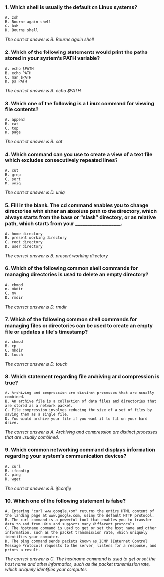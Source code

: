 ### 1. Which shell is usually the default on Linux systems?
    A. zsh
    B. Bourne again shell
    C. ksh
    D. Bourne shell

_The correct answer is B. Bourne again shell_
### 2. Which of the following statements would print the paths stored in your system’s PATH variable?
    A. echo $PATH
    B. echo PATH
    C. man $PATH
    D. ps PATH

_The correct answer is A. echo $PATH_
### 3. Which one of the following is a Linux command for viewing file contents?
    A. append
    B. cat
    C. top
    D. page

_The correct answer is B. cat_
### 4. Which command can you use to create a view of a text file which excludes consecutively repeated lines?
    A. cut
    B. grep
    C. sort
    D. uniq

_The correct answer is D. uniq_
### 5. Fill in the blank. The cd command enables you to change directories with either an absolute path to the directory, which always starts from the base or “slash” directory, or as relative path, which starts from your ___________________.
    A. home directory
    B. present working directory
    C. root directory
    D. user directory

_The correct answer is B. present working directory_
### 6. Which of the following common shell commands for managing directories is used to delete an empty directory?
    A. chmod
    B. mkdir
    C. mv
    D. rmdir

_The correct answer is D. rmdir_
### 7. Which of the following common shell commands for managing files or directories can be used to create an empty file or updates a file's timestamp?
    A. chmod 
    B. cp
    C. mkdir
    D. touch 

_The correct answer is D. touch_
### 8. Which statement regarding file archiving and compression is true?
    A. Archiving and compression are distinct processes that are usually combined. 
    B. An archive file is a collection of data files and directories that are stored as a network packet.
    C. File compression involves reducing the size of a set of files by saving them as a single file.
    D. You would archive your file if you want it to fit on your hard drive.

_The correct answer is A. Archiving and compression are distinct processes that are usually combined._
### 9. Which common networking command displays information regarding your system’s communication devices?
    A. curl
    B. ifconfig
    C. ping
    D. wget

_The correct answer is B. ifconfig_
### 10. Which one of the following statement is false?
    A. Entering "curl www.google.com" returns the entire HTML content of the landing page at www.google.com, using the default HTTP protocol.
    B. The curl command is a powerful tool that enables you to transfer data to and from URLs and supports many different protocols.
    C. The hostname command is used to get or set the host name and other information, such as the packet transmission rate, which uniquely identifies your computer.
    D. The ping command sends packets known as ICMP (Internet Control Message Protocol) requests to the server, listens for a response, and prints a result.

_The correct answer is C. The hostname command is used to get or set the host name and other information, such as the packet transmission rate, which uniquely identifies your computer._

